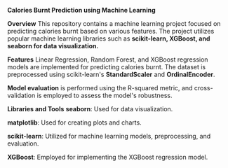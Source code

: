 
**Calories Burnt Prediction using Machine Learning**

**Overview**
This repository contains a machine learning project focused on predicting calories burnt based on various features. 
The project utilizes popular machine learning libraries such as **scikit-learn, XGBoost, and seaborn for data visualization.**

**Features**
Linear Regression, Random Forest, and XGBoost regression models are implemented for predicting calories burnt.
The dataset is preprocessed using scikit-learn's **StandardScaler** and **OrdinalEncoder**.

**Model evaluation** is performed using the R-squared metric, and cross-validation is employed to assess the model's robustness.


**Libraries and Tools**
**seaborn**: Used for data visualization.

**matplotlib**: Used for creating plots and charts.

**scikit-learn**: Utilized for machine learning models, preprocessing, and evaluation.

**XGBoost**: Employed for implementing the XGBoost regression model.

